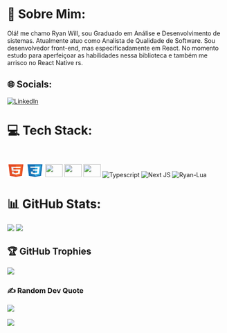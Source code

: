 # 💫 Sobre Mim:

Olá! me chamo Ryan Will, sou Graduado em Análise e Desenvolvimento de sistemas. Atualmente atuo como Analista de Qualidade de Software. Sou desenvolvedor front-end, mas especificadamente em React. No momento estudo para aperfeiçoar as habilidades nessa biblioteca e também me arrisco no React Native rs.

## 🌐 Socials:

[![LinkedIn](https://img.shields.io/badge/LinkedIn-%230077B5.svg?logo=linkedin&logoColor=white)](https://www.linkedin.com/in/ryanwilldars/)

# 💻 Tech Stack:

<div style="display: inline_block"><br>
  <p>
  <img alt="HTML" height="30" width="40" src="https://raw.githubusercontent.com/devicons/devicon/master/icons/html5/html5-original.svg">
    
  <img height="30" width="40" src="https://raw.githubusercontent.com/devicons/devicon/master/icons/css3/css3-original.svg">
  
  <img height="30" width="40" src="https://cdn.jsdelivr.net/gh/devicons/devicon/icons/tailwindcss/tailwindcss-original-wordmark.svg">
   
   <img height="30" width="40" src="https://cdn.jsdelivr.net/gh/devicons/devicon/icons/javascript/javascript-original.svg">

   <img height="30" width="40" src="https://cdn.jsdelivr.net/gh/devicons/devicon/icons/react/react-original.svg">
 
   <img alt="Typescript" height="30" width="40" src="https://cdn.jsdelivr.net/gh/devicons/devicon/icons/typescript/typescript-original.svg">
   
   <img alt="Next JS" height="30" width="40" src="https://cdn.jsdelivr.net/gh/devicons/devicon/icons/nextjs/nextjs-original.svg">

   
  <img alt="Ryan-Lua" height="30" width="40" src="https://cdn.jsdelivr.net/gh/devicons/devicon/icons/lua/lua-plain-wordmark.svg">
      
</div>

# 📊 GitHub Stats:

![](https://github-readme-streak-stats.herokuapp.com/?user=ryanwilll&theme=dark&hide_border=false)
![](https://github-readme-stats.vercel.app/api/top-langs/?username=ryanwilll&theme=dark&hide_border=false&include_all_commits=true&count_private=false&layout=compact)

## 🏆 GitHub Trophies

![](https://github-profile-trophy.vercel.app/?username=ryanwilll&theme=radical&no-frame=true&no-bg=false&margin-w=4)

### ✍️ Random Dev Quote

![](https://quotes-github-readme.vercel.app/api?type=horizontal&theme=radical)

[![](https://visitcount.itsvg.in/api?id=ryanwilll&icon=0&color=0)](https://visitcount.itsvg.in)

